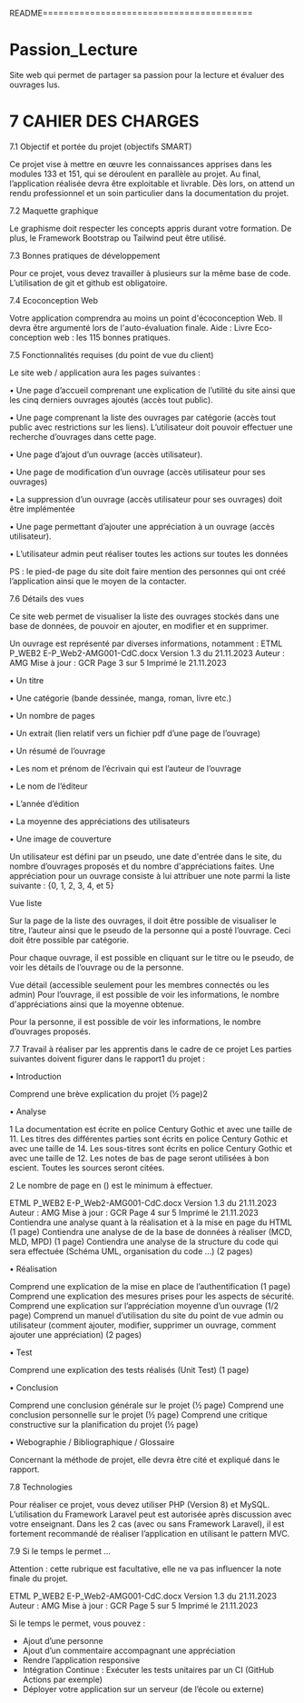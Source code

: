 README========================================

# Passion_Lecture
Site web qui permet de partager sa passion pour la lecture et évaluer des ouvrages lus.

# 7 CAHIER DES CHARGES

7.1 Objectif et portée du projet (objectifs SMART)

Ce projet vise à mettre en œuvre les connaissances apprises dans les modules 133 
et 151, qui se déroulent en parallèle au projet.
Au final, l’application réalisée devra être exploitable et livrable. Dès lors, on attend 
un rendu professionnel et un soin particulier dans la documentation du projet.

7.2 Maquette graphique

Le graphisme doit respecter les concepts appris durant votre formation. De plus, le 
Framework Bootstrap ou Tailwind peut être utilisé.

7.3 Bonnes pratiques de développement

Pour ce projet, vous devez travailler à plusieurs sur la même base de code.
L’utilisation de git et github est obligatoire.

7.4 Ecoconception Web 

Votre application comprendra au moins un point d'écoconception Web. Il devra 
être argumenté lors de l'auto-évaluation finale.
Aide : Livre Eco-conception web : les 115 bonnes pratiques.

7.5 Fonctionnalités requises (du point de vue du client)

Le site web / application aura les pages suivantes :

• Une page d’accueil comprenant une explication de l’utilité du site ainsi que 
les cinq derniers ouvrages ajoutés (accès tout public).

• Une page comprenant la liste des ouvrages par catégorie (accès tout 
public avec restrictions sur les liens). L’utilisateur doit pouvoir effectuer une 
recherche d’ouvrages dans cette page.

• Une page d’ajout d’un ouvrage (accès utilisateur).

• Une page de modification d’un ouvrage (accès utilisateur pour ses 
ouvrages)

• La suppression d’un ouvrage (accès utilisateur pour ses ouvrages) doit être 
implémentée

• Une page permettant d’ajouter une appréciation à un ouvrage (accès 
utilisateur).

• L’utilisateur admin peut réaliser toutes les actions sur toutes les données

PS : le pied-de page du site doit faire mention des personnes qui ont créé 
l’application ainsi que le moyen de la contacter. 

7.6 Détails des vues

Ce site web permet de visualiser la liste des ouvrages stockés dans une base de 
données, de pouvoir en ajouter, en modifier et en supprimer.

Un ouvrage est représenté par diverses informations, notamment : 
ETML P_WEB2
E-P_Web2-AMG001-CdC.docx Version 1.3 du 21.11.2023 Auteur : AMG
Mise à jour : GCR Page 3 sur 5 Imprimé le 21.11.2023

• Un titre

• Une catégorie (bande dessinée, manga, roman, livre etc.)

• Un nombre de pages

• Un extrait (lien relatif vers un fichier pdf d’une page de l’ouvrage)

• Un résumé de l’ouvrage

• Les nom et prénom de l’écrivain qui est l’auteur de l’ouvrage

• Le nom de l’éditeur

• L’année d’édition

• La moyenne des appréciations des utilisateurs

• Une image de couverture

Un utilisateur est défini par un pseudo, une date d'entrée dans le site, du nombre 
d’ouvrages proposés et du nombre d'appréciations faites.
Une appréciation pour un ouvrage consiste à lui attribuer une note parmi la liste 
suivante : {0, 1, 2, 3, 4, et 5}

Vue liste

Sur la page de la liste des ouvrages, il doit être possible de visualiser le titre, l’auteur 
ainsi que le pseudo de la personne qui a posté l’ouvrage. Ceci doit être possible 
par catégorie.

Pour chaque ouvrage, il est possible en cliquant sur le titre ou le pseudo, de voir les 
détails de l’ouvrage ou de la personne.

Vue détail (accessible seulement pour les membres connectés ou les admin)
Pour l’ouvrage, il est possible de voir les informations, le nombre d'appréciations
ainsi que la moyenne obtenue.

Pour la personne, il est possible de voir les informations, le nombre d’ouvrages 
proposés.

7.7 Travail à réaliser par les apprentis dans le cadre de ce projet
Les parties suivantes doivent figurer dans le rapport1 du projet :

• Introduction 

Comprend une brève explication du projet (½ page)2

• Analyse 

 1 La documentation est écrite en police Century Gothic et avec une taille de 11. Les titres des différentes parties 
sont écrits en police Century Gothic et avec une taille de 14. Les sous-titres sont écrits en police Century Gothic 
et avec une taille de 12. Les notes de bas de page seront utilisées à bon escient. Toutes les sources seront 
citées.

2 Le nombre de page en () est le minimum à effectuer.

ETML P_WEB2
E-P_Web2-AMG001-CdC.docx Version 1.3 du 21.11.2023 Auteur : AMG
Mise à jour : GCR Page 4 sur 5 Imprimé le 21.11.2023
Contiendra une analyse quant à la réalisation et à la mise en page 
du HTML (1 page)
Contiendra une analyse de de la base de données à réaliser (MCD, 
MLD, MPD) (1 page)
Contiendra une analyse de la structure du code qui sera effectuée 
(Schéma UML, organisation du code …) (2 pages)

• Réalisation

Comprend une explication de la mise en place de l’authentification
(1 page)
Comprend une explication des mesures prises pour les aspects de 
sécurité.
Comprend une explication sur l’appréciation moyenne d’un ouvrage
(1/2 page)
Comprend un manuel d’utilisation du site du point de vue admin ou 
utilisateur (comment ajouter, modifier, supprimer un ouvrage, 
comment ajouter une appréciation) (2 pages)

• Test

Comprend une explication des tests réalisés (Unit Test) (1 page)

• Conclusion

Comprend une conclusion générale sur le projet (½ page)
Comprend une conclusion personnelle sur le projet (½ page)
Comprend une critique constructive sur la planification du projet (½ 
page)

• Webographie / Bibliographique / Glossaire

Concernant la méthode de projet, elle devra être cité et expliqué dans le rapport.

7.8 Technologies

Pour réaliser ce projet, vous devez utiliser PHP (Version 8) et MySQL.
L’utilisation du Framework Laravel peut est autorisée après discussion avec votre 
enseignant.
Dans les 2 cas (avec ou sans Framework Laravel), il est fortement recommandé de 
réaliser l’application en utilisant le pattern MVC.

7.9 Si le temps le permet …

Attention : cette rubrique est facultative, elle ne va pas influencer la note finale du 
projet.

ETML P_WEB2
E-P_Web2-AMG001-CdC.docx Version 1.3 du 21.11.2023 Auteur : AMG
Mise à jour : GCR Page 5 sur 5 Imprimé le 21.11.2023

Si le temps le permet, vous pouvez :

- Ajout d’une personne
- Ajout d’un commentaire accompagnant une appréciation
- Rendre l’application responsive
- Intégration Continue : Exécuter les tests unitaires par un CI (GitHub Actions
par exemple)
- Déployer votre application sur un serveur (de l’école ou externe)
